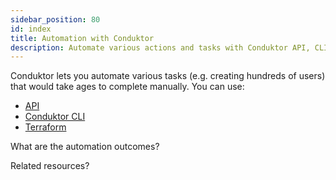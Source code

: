 ```yaml
---
sidebar_position: 80
id: index
title: Automation with Conduktor
description: Automate various actions and tasks with Conduktor API, CLI and Terraform
---
```


Conduktor lets you automate various tasks (e.g. creating hundreds of users) that would take ages to complete manually. You can use:

- [API](/guides/conduktor-in-production/automate/api-automation)
- [Conduktor CLI](/guides/conduktor-in-production/automate/cli-automation)
- [Terraform](/guides/conduktor-in-production/automate/terraform-automation)

What are the automation outcomes?

Related resources?
